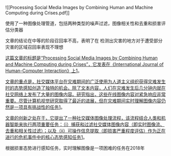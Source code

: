 ![[Processing Social Media Images by Combining Human and Machine Computing during Crises.pdf]]

使用了一种图像处理管道，包括两种类型的噪声过滤，图像相关性和去重和损害评估分类器

文章的结论在中等的阶段召回率不高，表明了在 检测出灾害的地方对于遭受部分灾害的区域召回率表现不理想

[这篇文章的标题是“Processing Social Media Images by Combining Human and Machine Computing during Crises”，它发表在《International Journal of Human-Computer Interaction》上](https://www.tandfonline.com/doi/full/10.1080/10447318.2018.1427831)[1](https://www.tandfonline.com/doi/full/10.1080/10447318.2018.1427831)。

[文章的重点是，社交媒体平台在灾难期间的广泛使用为人道主义组织获得灾难发生时的态势感知创造了独特的机会。除了文本内容，人们在灾难发生后几分钟内就在社交网络上发布了大量的图像内容。研究指出，这些在线图像内容对紧急响应非常重要。尽管计算机视觉研究取得了最近的进展，但在灾难期间实时理解图像内容仍然是一项具有挑战性的任务](https://www.tandfonline.com/doi/full/10.1080/10447318.2018.1427831)[1](https://www.tandfonline.com/doi/full/10.1080/10447318.2018.1427831)。

[文章的创新之处在于，它提出了一种社交媒体图像处理流程，该流程结合人类和机器智能来执行两项重要任务：（i）捕获和过滤社交媒体图像内容（即实时图像流、去重和相关性过滤）；以及（ii）可操作信息提取（即损害严重程度评估）作为正在进行的危机事件中的核心态势感知任务](https://www.tandfonline.com/doi/full/10.1080/10447318.2018.1427831)[1](https://www.tandfonline.com/doi/full/10.1080/10447318.2018.1427831)。

根据损害态势进行感知任务，实时理解图像是一项困难的任务在2018年

